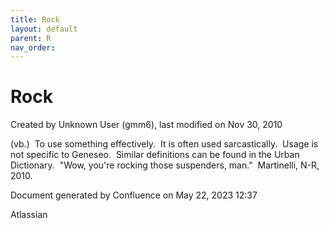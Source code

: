 ```yaml
---
title: Rock
layout: default
parent: R
nav_order:
---
```


# Rock

Created by  Unknown User (gmm6), last modified on Nov 30, 2010

(vb.)  To use something effectively.  It is often used sarcastically.  Usage is not specific to Geneseo.  Similar definitions can be found in the Urban Dictionary.  &quot;Wow, you're rocking those suspenders, man.&quot;  Martinelli, N-R, 2010.

Document generated by Confluence on May 22, 2023 12:37

Atlassian
